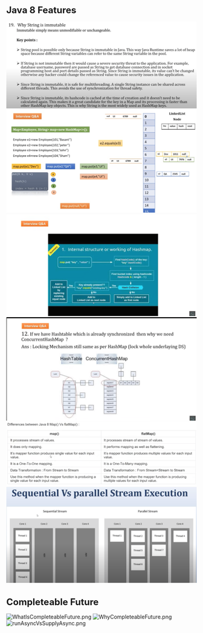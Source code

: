 <h1 style="font-size: 24px;">Java 8 Features</h1>

![StringImmutable.png](src%2Fmain%2Fjava%2Fcom%2Fresources%2Fimages%2FStringImmutable.png)
![HashMapInternal.png](src%2Fmain%2Fjava%2Fcom%2Fresources%2Fimages%2FHashMapInternal.png)
![HashMapInternalWorking.png](src%2Fmain%2Fjava%2Fcom%2Fresources%2Fimages%2FHashMapInternalWorking.png)
![HashTableVsConcurrentHashMap.png](src%2Fmain%2Fjava%2Fcom%2Fresources%2Fimages%2FHashTableVsConcurrentHashMap.png)
![MapVsFlatMap.png](src%2Fmain%2Fjava%2Fcom%2Fresources%2Fimages%2FMapVsFlatMap.png)
![SequentialVsParallelStream.png](src%2Fmain%2Fjava%2Fcom%2Fresources%2Fimages%2FSequentialVsParallelStream.png)

<h1 style="font-size: 24px;">Completeable Future</h1>

![WhatIsCompleteableFuture.png](..%2F..%2FDesktop%2FWhatIsCompleteableFuture.png)
![WhyCompleteableFuture.png](..%2F..%2FDesktop%2FWhyCompleteableFuture.png)
![runAsyncVsSupplyAsync.png](..%2F..%2FDesktop%2FrunAsyncVsSupplyAsync.png)